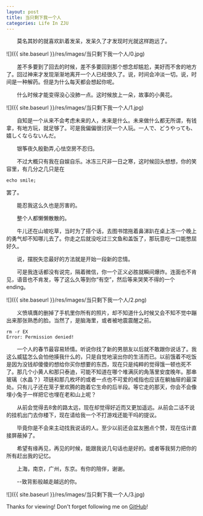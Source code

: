 ```yaml
---  
layout: post
title: 当只剩下我一个人
categories: Life In ZJU
---  
```


　　莫名其妙的就喜欢趴着发呆，发呆久了才发现时光就这样跑远了。

![]({{ site.baseurl }}/res/images/当只剩下我一个人/0.jpg)




　　差不多要到了回去的时候，差不多要回到那个想念却尴尬，美好而不舍的地方了。回过神来才发现渐渐地离开一个人已经很久了。说，时间会冲淡一切。说，时间是一种解药。但是为什么每天都会想起你呢。

　　什么时候才能变得没心没肺一点。这时候放上一朵，故事的小黄花。

![]({{ site.baseurl }}/res/images/当只剩下我一个人/1.jpg)

　　自知是一个从来不会考虑未来的人，未来是什么。未来做什么都无所谓，有钱拿，有地方玩，就足够了。可是我偏偏很讨厌一个人玩。一人で、どうやっても、嬉しくならないんだ。

　　银筝夜久殷勤弄,心怯空房不忍归。

　　不过大概只有我在自娱自乐。冰冻三尺非一日之寒，这时候回头想想，你的笑容里，有几分之几只是在

	echo smile;

罢了。

　　能忍我这么久也是厉害的。

　　整个人都懒懒散散的。

　　牛儿还在山坡吃草，当时为了搭个话，去图书馆拖着鼻涕趴在桌上冻一个晚上的勇气却不知哪儿去了。你走之后就没吃过三文鱼和盖饭了，那玩意吃一口能憋屈好久。

　　说，摆脱失恋最好的方法就是开始一段新的恋情。

　　可是我连话都没有说完，隔着微信，你一个正义必胜就瞬间爆炸。连面也不肯见，语音也不肯发，等了这么久等到你“有空”，然后等来哭笑不得的一个ending。

![]({{ site.baseurl }}/res/images/当只剩下我一个人/2.png)

　　义愤填膺的删掉了手机里你所有的照片，却不知道什么时候又会不知不觉中蹦出来那张熟悉的脸。当然了，是脑海里，或者被地震震醒之前。

	rm -r EX
	Error: Permission denied!

　　一个人的春节最容易矫情。听说你找了新的男朋友以后就不敢跟你说话了。我这么威猛怎么会怕他揍我什么的，只是自觉地滚出你的生活而已。以前饿着不吃饭是因为没钱却傻傻的想给你买你想要的东西，现在只是纯粹的觉得饿一顿也死不了。那几个小黄人和那只泰迪，可能不知道在哪个堆满灰的角落里安度晚年。那串玻璃（水晶？）项链和那几枚坏的或者一点也不可爱的戒指也应该在躺抽屉的最深处。只有儿子还在笼子里欢腾的跑着它生命的后半段。等它走的那天，你会不会像埋小兔子一样把它也埋在老和山上呢？

　　从前会觉得去8舍的路太远，现在却觉得好近而又更加遥远。从前会二话不说的挂机出门去你楼下，现在请给我一个不打游戏还能干吗的提议。

　　毕竟你是不会来主动找我说话的人。至少以前还会盆友圈点个赞，现在估计直接屏蔽掉了。　　

　　希望有缘再见，再见的时候，能跟我说几句话也是好的。或者等我努力把你的所有赶出我的记忆。

　　上海，南京，广州，东京。有你的陪伴，谢谢。

　　--致背影般越走越远的你。

![]({{ site.baseurl }}/res/images/当只剩下我一个人/3.jpg)



Thanks for viewing! Don't forget following me on <a href="https://github.com/Princever">GitHub</a>!